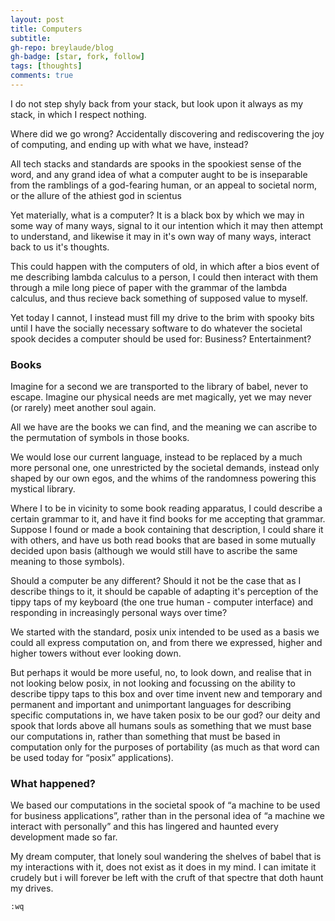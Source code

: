 ```yaml
---
layout: post
title: Computers
subtitle: 
gh-repo: breylaude/blog
gh-badge: [star, fork, follow]
tags: [thoughts]
comments: true
---
```


I do not step shyly back from your stack, but look upon it always as my stack, in which I respect nothing.

Where did we go wrong? Accidentally discovering and rediscovering the joy of computing, and ending up with what we have, instead?

All tech stacks and standards are spooks in the spookiest sense of the word, and any grand idea of what a computer aught to be is inseparable from the ramblings of a god-fearing human, or an appeal to societal norm, or the allure of the athiest god in scientus

Yet materially, what is a computer? It is a black box by which we may in some way of many ways, signal to it our intention which it may then attempt to understand, and likewise it may in it's own way of many ways, interact back to us it's thoughts.

This could happen with the computers of old, in which after a bios event of me describing lambda calculus to a person, I could then interact with them through a mile long piece of paper with the grammar of the lambda calculus, and thus recieve back something of supposed value to myself.

Yet today I cannot, I instead must fill my drive to the brim with spooky bits until I have the socially necessary software to do whatever the societal spook decides a computer should be used for: Business? Entertainment?

### Books

Imagine for a second we are transported to the library of babel, never to escape. Imagine our physical needs are met magically, yet we may never (or rarely) meet another soul again.

All we have are the books we can find, and the meaning we can ascribe to the permutation of symbols in those books.

We would lose our current language, instead to be replaced by a much more personal one, one unrestricted by the societal demands, instead only shaped by our own egos, and the whims of the randomness powering this mystical library.

Where I to be in vicinity to some book reading apparatus, I could describe a certain grammar to it, and have it find books for me accepting that grammar. Suppose I found or made a book containing that description, I could share it with others, and have us both read books that are based in some mutually decided upon basis (although we would still have to ascribe the same meaning to those symbols).

Should a computer be any different? Should it not be the case that as I describe things to it, it should be capable of adapting it's perception of the tippy taps of my keyboard (the one true human - computer interface) and responding in increasingly personal ways over time?

We started with the standard, posix unix intended to be used as a basis we could all express computation on, and from there we expressed, higher and higher towers without ever looking down.

But perhaps it would be more useful, no, to look down, and realise that in not looking below posix, in not looking and focussing on the ability to describe tippy taps to this box and over time invent new and temporary and permanent and important and unimportant languages for describing specific computations in, we have taken posix to be our god? our deity and spook that lords above all humans souls as something that we must base our computations in, rather than something that must be based in computation only for the purposes of portability (as much as that word can be used today for “posix” applications).

### What happened?

We based our computations in the societal spook of “a machine to be used for business applications”, rather than in the personal idea of “a machine we interact with personally” and this has lingered and haunted every development made so far.

My dream computer, that lonely soul wandering the shelves of babel that is my interactions with it, does not exist as it does in my mind. I can imitate it crudely but i will forever be left with the cruft of that spectre that doth haunt my drives.

`:wq`
